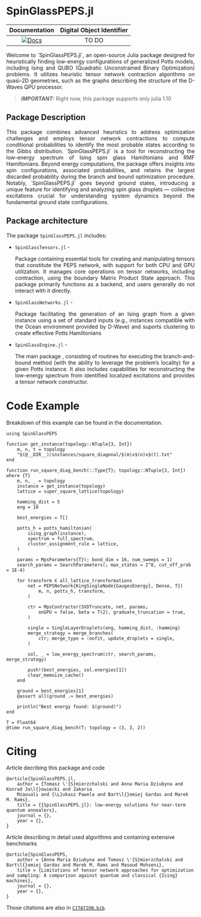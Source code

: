# SpinGlassPEPS.jl 

| **Documentation** | **Digital Object Identifier** |
|:-----------------:|:-----------------------------:|
|[![Docs](https://img.shields.io/badge/docs-dev-blue.svg)](https://euro-hpc-pl.github.io/SpinGlassPEPS.jl/dev/)| TO DO |


<p style="text-align: justify;">Welcome to `SpinGlassPEPS.jl`, an open-source Julia package designed for heuristically finding low-energy configurations of generalized Potts models, including Ising and QUBO (Quadratic Unconstrained Binary Optimization) problems. It utilizes heuristic tensor network contraction algorithms on quasi-2D geometries, such as the graphs describing the structure of the D-Waves QPU processor.</p>

> **_IMPORTANT:_**  Right now, this package supports only julia 1.10

## Package Description

<p style="text-align: justify;">This package combines advanced heuristics to address optimization challenges and employs tensor network contractions to compute conditional probabilities to identify the most probable states according to the Gibbs distribution. `SpinGlassPEPS.jl` is a tool for reconstructing the low-energy spectrum of Ising spin glass Hamiltonians and RMF Hamiltonians. Beyond energy computations, the package offers insights into spin configurations, associated probabilities, and retains the largest discarded probability during the branch and bound optimization procedure. Notably, `SpinGlassPEPS.jl` goes beyond ground states, introducing a unique feature for identifying and analyzing spin glass droplets — collective excitations crucial for understanding system dynamics beyond the fundamental ground state configurations.</p>


## Package architecture
The package `SpinGlassPEPS.jl` includes:

* `SpinGlassTensors.jl` - <p style="text-align: justify;">Package containing  essential tools for creating and manipulating tensors that constitute the PEPS network, with support for both CPU and GPU utilization. It manages core operations on tensor networks, including contraction, using the boundary Matrix Product State approach. This package primarily functions as a backend, and users generally do not interact with it directly.</p>

* `SpinGlassNetworks.jl` - <p style="text-align: justify;">Package  facilitating the generation of an Ising graph from a given instance using a set of standard inputs (e.g., instances compatible with the Ocean environment provided by D-Wave) and suports clustering to create effective Potts Hamiltonians</p>

* `SpinGlassEngine.jl` - <p style="text-align: justify;">The main package , consisting of routines for executing the branch-and-bound method (with the ability to leverage the problem’s locality) for a given Potts instance. It also includes capabilities for reconstructing the low-energy spectrum from identified localized excitations and provides a tensor network constructor.<p>


# Code Example

Breakdown of this example can be found in the documentation.

```@julia
using SpinGlassPEPS

function get_instance(topology::NTuple{3, Int})
    m, n, t = topology
    "$(@__DIR__)/instances/square_diagonal/$(m)x$(n)x$(t).txt"
end

function run_square_diag_bench(::Type{T}; topology::NTuple{3, Int}) where {T}
    m, n, _ = topology
    instance = get_instance(topology)
    lattice = super_square_lattice(topology)

    hamming_dist = 5
    eng = 10

    best_energies = T[]

    potts_h = potts_hamiltonian(
        ising_graph(instance),
        spectrum = full_spectrum,
        cluster_assignment_rule = lattice,
    )

    params = MpsParameters{T}(; bond_dim = 16, num_sweeps = 1)
    search_params = SearchParameters(; max_states = 2^8, cut_off_prob = 1E-4)

    for transform ∈ all_lattice_transformations
        net = PEPSNetwork{KingSingleNode{GaugesEnergy}, Dense, T}(
            m, n, potts_h, transform,
        )

        ctr = MpsContractor(SVDTruncate, net, params; 
            onGPU = false, beta = T(2), graduate_truncation = true,
        )

        single = SingleLayerDroplets(eng, hamming_dist, :hamming)
        merge_strategy = merge_branches(
            ctr; merge_type = :nofit, update_droplets = single,
        )

        sol, _ = low_energy_spectrum(ctr, search_params, merge_strategy)

        push!(best_energies, sol.energies[1])
        clear_memoize_cache()
    end

    ground = best_energies[1]
    @assert all(ground .≈ best_energies)

    println("Best energy found: $(ground)")
end

T = Float64
@time run_square_diag_bench(T; topology = (3, 3, 2))
```


# Citing

Article decribing this package and code
```
@article{SpinGlassPEPS.jl,
    author = {Tomasz \'{S}mierzchalski and Anna Maria Dziubyna and Konrad Ja\l{}owiecki and Zakaria
    Mzaouali and {\L}ukasz Pawela and Bart\l{}omiej Gardas and Marek M. Rams},
    title = {{SpinGlassPEPS.jl}: low-energy solutions for near-term quantum annealers},
    journal = {},
    year = {},
}
```

Article describing in detail used algorithms and containing extensive benchmarks
```
@article{SpinGlassPEPS, 
    author = {Anna Maria Dziubyna and Tomasz \'{S}mierzchalski and Bart\l{}omiej Gardas and Marek M. Rams and Masoud Mohseni},
    title = {Limitations of tensor network approaches for optimization and sampling: A comparison against quantum and classical {Ising} machines},
    journal = {},
    year = {},
}
```

Those citations are also in [`CITATION.bib`](CITATION.bib).